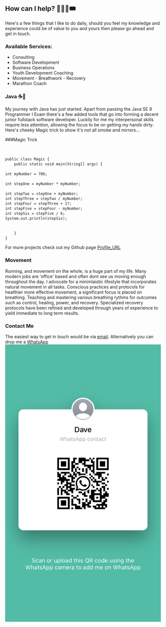 ## How can I help? 🧑🏾‍💻🎟️

Here's a few things that I like to do daily, should you feel my knowledge and experience could be of value to you and yours then please go ahead and get in touch.

### Available Services:

+ Consulting
+ Software Development
+ Business Operations
+ Youth Development Coaching
+ Movement - Breathwork - Recovery
+ Marathon Coach

### Java ☕🫘

My journey with Java has just started. Apart from passing the Java SE 8 Programmer I Exam there's a few added tools that go into forming a decent junior fullstack software developer. Luckily for me my interpersonal skills require less attention, allowing the focus to be on getting my hands dirty. Here's cheeky Magic trick to show it's not all smoke and mirrors...

###Magic Trick
```


public class Magic {
	public static void main(String[] args) {

int myNumber = 786;

int stepOne = myNumber * myNumber;

int stepTwo = stepOne + myNumber;
int stepThree = stepTwo / myNumber;
int stepFour = stepThree + 17;
int stepFive = stepFour - myNumber;
int stepSix = stepFive / 6;
System.out.println(stepSix);
		

	}
}

```

For more projects check out my Github page [Profile_URL](https://github.com/kindadumbdave)

### Movement

Running, and movement on the whole, is a huge part of my life. Many modern jobs are 'office' based and often dont see us moving enough throughout the day. I advocate for a minimlaistic lifestyle that incorporates natural movement in all tasks. Conscious practices and protocols for healthier more effective movement, a significant focus is placed on breathing. Teaching and mastering various breathing rythms for outcomes such as control, healing, power, and recovery. Specialized recovery protocols have been refined and developed through years of experience to yield immediate to long term results.

### Contact Me

The easiest way to get in touch would be via [email](vermeulend002@gmail.com). Alternatively you can drop me a [WhatsApp](+27606169909) ![whatsapp_QR](https://github.com/kindadumbdave/kindadumbdave.github.io/blob/main/86663.jpg)
